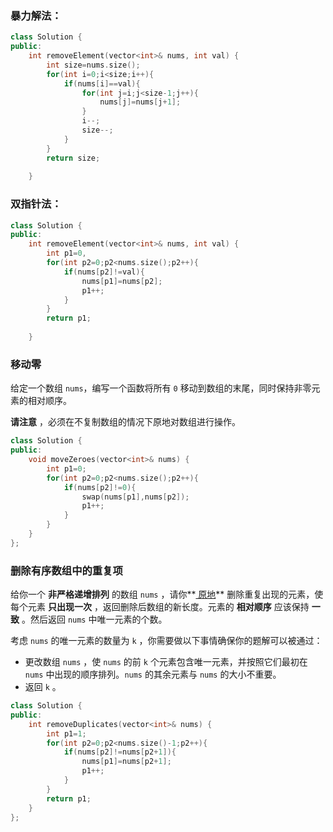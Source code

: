 ### 暴力解法：

```cpp
class Solution {
public:
    int removeElement(vector<int>& nums, int val) {
        int size=nums.size();
        for(int i=0;i<size;i++){
            if(nums[i]==val){
                for(int j=i;j<size-1;j++){
                    nums[j]=nums[j+1];
                }
                i--;
                size--;
            }
        }
        return size;
       
    }
```

### 双指针法：

```c++
class Solution {
public:
    int removeElement(vector<int>& nums, int val) {
        int p1=0,
        for(int p2=0;p2<nums.size();p2++){
            if(nums[p2]!=val){
                nums[p1]=nums[p2];
                p1++;
            }
        }
        return p1;
       
    }
```

### 移动零

给定一个数组 `nums`，编写一个函数将所有 `0` 移动到数组的末尾，同时保持非零元素的相对顺序。

**请注意** ，必须在不复制数组的情况下原地对数组进行操作。

```C++
class Solution {
public:
    void moveZeroes(vector<int>& nums) {
        int p1=0;
        for(int p2=0;p2<nums.size();p2++){
            if(nums[p2]!=0){
                swap(nums[p1],nums[p2]);
                p1++;
            }
        }
    }
};
```

### 删除有序数组中的重复项

给你一个 **非严格递增排列** 的数组 `nums` ，请你**[ 原地](http://baike.baidu.com/item/原地算法)** 删除重复出现的元素，使每个元素 **只出现一次** ，返回删除后数组的新长度。元素的 **相对顺序** 应该保持 **一致** 。然后返回 `nums` 中唯一元素的个数。

考虑 `nums` 的唯一元素的数量为 `k` ，你需要做以下事情确保你的题解可以被通过：

- 更改数组 `nums` ，使 `nums` 的前 `k` 个元素包含唯一元素，并按照它们最初在 `nums` 中出现的顺序排列。`nums` 的其余元素与 `nums` 的大小不重要。
- 返回 `k` 。

```C++
class Solution {
public:
    int removeDuplicates(vector<int>& nums) {
        int p1=1;
        for(int p2=0;p2<nums.size()-1;p2++){
            if(nums[p2]!=nums[p2+1]){
                nums[p1]=nums[p2+1];
                p1++;
            }
        }
        return p1;
    }
};
```

